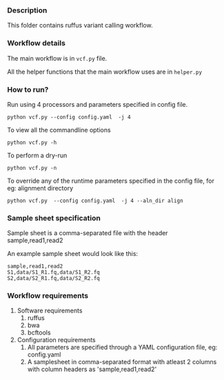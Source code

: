 ### Description

This folder contains ruffus variant calling workflow.


### Workflow details

The main workflow is in `vcf.py` file.

All the helper functions that the main workflow uses are in `helper.py`

### How to run?

Run using 4 processors and parameters specified in config file.

    python vcf.py --config config.yaml  -j 4

To view all the commandline options
    
    python vcf.py -h

To perform a dry-run

    python vcf.py -n
    
To override any of the runtime parameters specified in the config file, for eg: alignment directory

    python vcf.py  --config config.yaml  -j 4 --aln_dir align

### Sample sheet specification

Sample sheet is a comma-separated file with the header sample,read1,read2

An example sample sheet would look like this:

    sample,read1,read2
    S1,data/S1_R1.fq,data/S1_R2.fq
    S2,data/S2_R1.fq,data/S2_R2.fq

### Workflow requirements

1. Software requirements 
   1. ruffus
   2. bwa
   3. bcftools
2. Configuration requirements
   1. All parameters are specified through a YAML configuration file, eg: config.yaml 
   2. A samplesheet in comma-separated format with atleast 2 columns with column headers as 'sample,read1,read2'




